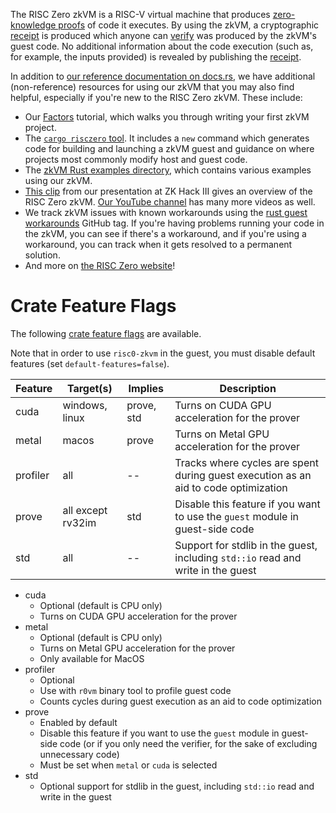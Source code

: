 The RISC Zero zkVM is a RISC-V virtual machine that produces [zero-knowledge
proofs](https://en.wikipedia.org/wiki/Zero-knowledge_proof) of code it executes.
By using the zkVM, a cryptographic [receipt](SessionReceipt) is produced which
anyone can [verify](SessionReceipt::verify) was produced by the zkVM's guest
code. No additional information about the code execution (such as, for example,
the inputs provided) is revealed by publishing the [receipt](SessionReceipt).

In addition to [our reference documentation on
docs.rs](https://docs.rs/risc0-zkvm), we have additional (non-reference)
resources for using our zkVM that you may also find helpful, especially if
you're new to the RISC Zero zkVM. These include:

* Our [Factors](https://github.com/risc0/risc0/tree/main/examples/factors#tutorial)
tutorial, which walks you through writing your first zkVM project.
* The [`cargo risczero` tool](https://crates.io/crates/cargo-risczero). It
includes a `new` command which generates code for building and launching a zkVM
guest and guidance on where projects most commonly modify host and guest code.
* The [zkVM Rust examples
directory](https://github.com/risc0/risc0/tree/main/examples), which contains
various examples using our zkVM.
* [This clip](https://youtu.be/cLqFvhmXiD0) from our presentation at ZK Hack III
gives an overview of the RISC Zero zkVM. [Our YouTube
channel](https://www.youtube.com/@risczero) has many more videos as well.
* We track zkVM issues with known workarounds using the [rust guest
  workarounds](https://github.com/risc0/risc0/issues?q=is%3Aissue+is%3Aopen+label%3A%22rust+guest+workarounds%22)
  GitHub tag. If you're having problems running your code in the zkVM, you can
  see if there's a workaround, and if you're using a workaround, you can track
  when it gets resolved to a permanent solution.
* And more on [the RISC Zero website](https://www.risczero.com/)!

# Crate Feature Flags

The following [crate feature flags](https://doc.rust-lang.org/cargo/reference/features.html) are available.

Note that in order to use `risc0-zkvm` in the guest, you must disable default features (set `default-features=false`).

| Feature | Target(s)  | Implies | Description |
| --- | --- | --- | ---- |
| cuda |windows, linux| prove, std | Turns on CUDA GPU acceleration for the prover |
metal |macos|prove|Turns on Metal GPU acceleration for the prover
profiler|all|--|Tracks where cycles are spent during guest execution as an aid to code optimization
prove|all except rv32im|std| Disable this feature if you want to use the `guest` module in guest-side code
std|all|--|Support for stdlib in the guest, including `std::io` read and write in the guest

* cuda
  * Optional (default is CPU only)
  * Turns on CUDA GPU acceleration for the prover
* metal
  * Optional (default is CPU only)
  * Turns on Metal GPU acceleration for the prover
  * Only available for MacOS
* profiler
  * Optional
  * Use with `r0vm` binary tool to profile guest code
  * Counts cycles during guest execution as an aid to code optimization
* prove
  * Enabled by default
  * Disable this feature if you want to use the `guest` module in guest-side code (or if you only need the verifier, for the sake of excluding unnecessary code)
  * Must be set when `metal` or `cuda` is selected
* std
  * Optional support for stdlib in the guest, including `std::io` read and write in the guest

